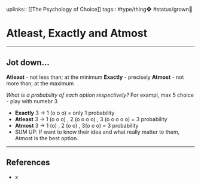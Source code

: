 uplinks:: [[The Psychology of Choice]]
tags:: #type/thing❖  #status/grown🌳 

# Atleast, Exactly and Atmost
---
## Jot down...
**Atleast** - not less than; at the minimum
**Exactly** - precisely
**Atmost** - not more than; at the maximum

*What is a probability of each option respectively?*
For exampl, max 5 choice - play with numebr 3
- **Exactly** 3 -> 1 (o o o) = only 1 probability
- **Atleast** 3 -> 1 (o o o) , 2 (o o o o) , 3 (o o o o o) = 3 probability
- **Atmost** 3 -> 1 (o) , 2 (o o) , 3(o o o) = 3 probability
- SUM UP: If want to know their idea and what really matter to them, Atmost is the best option.

---
## References
- x